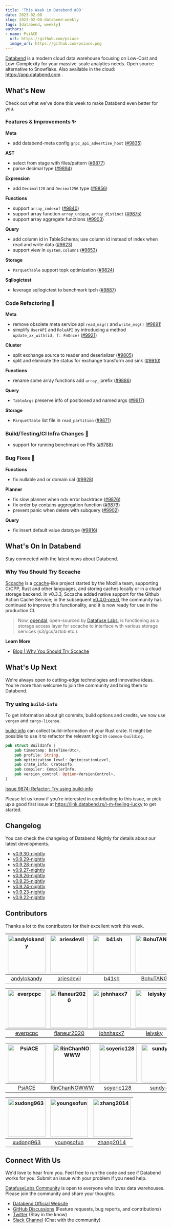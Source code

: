 ```yaml
---
title: 'This Week in Databend #80'
date: 2023-02-08
slug: 2023-02-08-databend-weekly
tags: [databend, weekly]
authors:
- name: PsiACE
  url: https://github.com/psiace
  image_url: https://github.com/psiace.png
---
```


[Databend](https://github.com/datafuselabs/databend) is a modern cloud data warehouse focusing on Low-Cost and Low-Complexity for your massive-scale analytics needs. Open source alternative to Snowflake. Also available in the cloud: <https://app.databend.com> .

## What's New

Check out what we've done this week to make Databend even better for you.

### Features & Improvements :sparkles:

**Meta**

- add databend-meta config `grpc_api_advertise_host` ([#9835](https://github.com/datafuselabs/databend/pull/9835))

**AST**

- select from stage with files/pattern ([#9877](https://github.com/datafuselabs/databend/pull/9877))
- parse decimal type ([#9894](https://github.com/datafuselabs/databend/pull/9894))

**Expression**

- add `Decimal128` and `Decimal256` type ([#9856](https://github.com/datafuselabs/databend/pull/9856))

**Functions**

- support `array_indexof` ([#9840](https://github.com/datafuselabs/databend/pull/9840))
- support array function `array_unique`, `array_distinct` ([#9875](https://github.com/datafuselabs/databend/pull/9875))
- support array aggregate functions ([#9903](https://github.com/datafuselabs/databend/pull/9903))

**Query**

- add column id in TableSchema; use column id instead of index when read and write data ([#9623](https://github.com/datafuselabs/databend/pull/9623))
- support view in `system.columns` ([#9853](https://github.com/datafuselabs/databend/pull/9853))

**Storage**

- `ParquetTable` support topk optimization ([#9824](https://github.com/datafuselabs/databend/pull/9824))

**Sqllogictest**

- leverage sqllogictest to benchmark tpch ([#9887](https://github.com/datafuselabs/databend/pull/9887))

### Code Refactoring :tada:

**Meta**

- remove obsolete meta service api `read_msg()` and `write_msg()` ([#9891](https://github.com/datafuselabs/databend/pull/9891))
- simplify `UserAPI` and `RoleAPI` by introducing a method `update_xx_with(id, f: FnOnce)` ([#9921](https://github.com/datafuselabs/databend/pull/9921))

**Cluster**

- split exchange source to reader and deserializer ([#9805](https://github.com/datafuselabs/databend/pull/9805))
- split and eliminate the status for exchange transform and sink ([#9910](https://github.com/datafuselabs/databend/pull/9910))

**Functions**

- rename some array functions add `array_` prefix ([#9886](https://github.com/datafuselabs/databend/pull/9886))

**Query**

- `TableArgs` preserve info of positioned and named args ([#9917](https://github.com/datafuselabs/databend/pull/9917))

**Storage**

- `ParquetTable` list file in `read_partition` ([#9871](https://github.com/datafuselabs/databend/pull/9871))

### Build/Testing/CI Infra Changes :electric_plug:

- support for running benchmark on PRs ([#9788](https://github.com/datafuselabs/databend/pull/9788))

### Bug Fixes :wrench:

**Functions**

- fix nullable and or domain cal ([#9928](https://github.com/datafuselabs/databend/pull/9928))

**Planner**

- fix slow planner when ndv error backtrace ([#9876](https://github.com/datafuselabs/databend/pull/9876))
- fix order by contains aggregation function ([#9879](https://github.com/datafuselabs/databend/pull/9879))
- prevent panic when delete with subquery ([#9902](https://github.com/datafuselabs/databend/pull/9902))

**Query**

- fix insert default value datatype ([#9816](https://github.com/datafuselabs/databend/pull/9816))

## What's On In Databend

Stay connected with the latest news about Databend.

### Why You Should Try Sccache

[Sccache](https://github.com/mozilla/sccache) is a [ccache](https://ccache.dev/)-like project started by the Mozilla team, supporting C/CPP, Rust and other languages, and storing caches locally or in a cloud storage backend. In v0.3.3, Sccache added native support for the Github Action Cache Service; in the subsequent [v0.4.0-pre.6](https://github.com/mozilla/sccache/releases/tag/v0.4.0-pre.6), the community has continued to improve this functionality, and it is now ready for use in the production CI.

> Now, [opendal](https://github.com/datafuselabs/opendal), open-sourced by [Datafuse Labs](https://github.com/datafuselabs), is functioning as a storage access layer for sccache to interface with various storage services (s3/gcs/azlob etc.).

**Learn More**

- [Blog | Why You Should Try Sccache](https://databend.rs/blog/sccache)

## What's Up Next

We're always open to cutting-edge technologies and innovative ideas. You're more than welcome to join the community and bring them to Databend.

### Try using `build-info`

To get information about git commits, build options and credits, we now use `vergen` and `cargo-license`.

[build-info](https://github.com/danielschemmel/build-info) can collect build-information of your Rust crate. It might be possible to use it to refactor the relevant logic in `common-building`.

```rust
pub struct BuildInfo {
    pub timestamp: DateTime<Utc>,
    pub profile: String,
    pub optimization_level: OptimizationLevel,
    pub crate_info: CrateInfo,
    pub compiler: CompilerInfo,
    pub version_control: Option<VersionControl>,
}
```

[Issue 9874: Refactor: Try using build-info](https://github.com/datafuselabs/databend/issues/9874)

Please let us know if you're interested in contributing to this issue, or pick up a good first issue at <https://link.databend.rs/i-m-feeling-lucky> to get started.

## Changelog

You can check the changelog of Databend Nightly for details about our latest developments.

- [v0.9.30-nightly](https://github.com/datafuselabs/databend/releases/tag/v0.9.30-nightly)
- [v0.9.29-nightly](https://github.com/datafuselabs/databend/releases/tag/v0.9.29-nightly)
- [v0.9.28-nightly](https://github.com/datafuselabs/databend/releases/tag/v0.9.28-nightly)
- [v0.9.27-nightly](https://github.com/datafuselabs/databend/releases/tag/v0.9.27-nightly)
- [v0.9.26-nightly](https://github.com/datafuselabs/databend/releases/tag/v0.9.26-nightly)
- [v0.9.25-nightly](https://github.com/datafuselabs/databend/releases/tag/v0.9.25-nightly)
- [v0.9.24-nightly](https://github.com/datafuselabs/databend/releases/tag/v0.9.24-nightly)
- [v0.9.23-nightly](https://github.com/datafuselabs/databend/releases/tag/v0.9.23-nightly)
- [v0.9.22-nightly](https://github.com/datafuselabs/databend/releases/tag/v0.9.22-nightly)

## Contributors

Thanks a lot to the contributors for their excellent work this week.

[<img alt="andylokandy" src="https://avatars.githubusercontent.com/u/9637710?v=4&s=117" width="117" />](https://github.com/andylokandy) |[<img alt="ariesdevil" src="https://avatars.githubusercontent.com/u/7812909?v=4&s=117" width="117" />](https://github.com/ariesdevil) |[<img alt="b41sh" src="https://avatars.githubusercontent.com/u/1070352?v=4&s=117" width="117" />](https://github.com/b41sh) |[<img alt="BohuTANG" src="https://avatars.githubusercontent.com/u/172204?v=4&s=117" width="117" />](https://github.com/BohuTANG) |[<img alt="dependabot[bot]" src="https://avatars.githubusercontent.com/in/29110?v=4&s=117" width="117" />](https://github.com/apps/dependabot) |[<img alt="drmingdrmer" src="https://avatars.githubusercontent.com/u/44069?v=4&s=117" width="117" />](https://github.com/drmingdrmer) |
:---: |:---: |:---: |:---: |:---: |:---: |
[andylokandy](https://github.com/andylokandy) |[ariesdevil](https://github.com/ariesdevil) |[b41sh](https://github.com/b41sh) |[BohuTANG](https://github.com/BohuTANG) |[dependabot[bot]](https://github.com/apps/dependabot) |[drmingdrmer](https://github.com/drmingdrmer) |

[<img alt="everpcpc" src="https://avatars.githubusercontent.com/u/1808802?v=4&s=117" width="117" />](https://github.com/everpcpc) |[<img alt="flaneur2020" src="https://avatars.githubusercontent.com/u/129800?v=4&s=117" width="117" />](https://github.com/flaneur2020) |[<img alt="johnhaxx7" src="https://avatars.githubusercontent.com/u/12479235?v=4&s=117" width="117" />](https://github.com/johnhaxx7) |[<img alt="leiysky" src="https://avatars.githubusercontent.com/u/22445410?v=4&s=117" width="117" />](https://github.com/leiysky) |[<img alt="lichuang" src="https://avatars.githubusercontent.com/u/1998569?v=4&s=117" width="117" />](https://github.com/lichuang) |[<img alt="mergify[bot]" src="https://avatars.githubusercontent.com/in/10562?v=4&s=117" width="117" />](https://github.com/apps/mergify) |
:---: |:---: |:---: |:---: |:---: |:---: |
[everpcpc](https://github.com/everpcpc) |[flaneur2020](https://github.com/flaneur2020) |[johnhaxx7](https://github.com/johnhaxx7) |[leiysky](https://github.com/leiysky) |[lichuang](https://github.com/lichuang) |[mergify[bot]](https://github.com/apps/mergify) |

[<img alt="PsiACE" src="https://avatars.githubusercontent.com/u/36896360?v=4&s=117" width="117" />](https://github.com/PsiACE) |[<img alt="RinChanNOWWW" src="https://avatars.githubusercontent.com/u/33975039?v=4&s=117" width="117" />](https://github.com/RinChanNOWWW) |[<img alt="soyeric128" src="https://avatars.githubusercontent.com/u/106025534?v=4&s=117" width="117" />](https://github.com/soyeric128) |[<img alt="sundy-li" src="https://avatars.githubusercontent.com/u/3325189?v=4&s=117" width="117" />](https://github.com/sundy-li) |[<img alt="TCeason" src="https://avatars.githubusercontent.com/u/33082201?v=4&s=117" width="117" />](https://github.com/TCeason) |[<img alt="Xuanwo" src="https://avatars.githubusercontent.com/u/5351546?v=4&s=117" width="117" />](https://github.com/Xuanwo) |
:---: |:---: |:---: |:---: |:---: |:---: |
[PsiACE](https://github.com/PsiACE) |[RinChanNOWWW](https://github.com/RinChanNOWWW) |[soyeric128](https://github.com/soyeric128) |[sundy-li](https://github.com/sundy-li) |[TCeason](https://github.com/TCeason) |[Xuanwo](https://github.com/Xuanwo) |

[<img alt="xudong963" src="https://avatars.githubusercontent.com/u/41979257?v=4&s=117" width="117" />](https://github.com/xudong963) |[<img alt="youngsofun" src="https://avatars.githubusercontent.com/u/5782159?v=4&s=117" width="117" />](https://github.com/youngsofun) |[<img alt="zhang2014" src="https://avatars.githubusercontent.com/u/8087042?v=4&s=117" width="117" />](https://github.com/zhang2014) |
:---: |:---: |:---: |
[xudong963](https://github.com/xudong963) |[youngsofun](https://github.com/youngsofun) |[zhang2014](https://github.com/zhang2014) |

## Connect With Us

We'd love to hear from you. Feel free to run the code and see if Databend works for you. Submit an issue with your problem if you need help.

[DatafuseLabs Community](https://github.com/datafuselabs/) is open to everyone who loves data warehouses. Please join the community and share your thoughts.

- [Databend Official Website](https://databend.rs)
- [GitHub Discussions](https://github.com/datafuselabs/databend/discussions) (Feature requests, bug reports, and contributions)
- [Twitter](https://twitter.com/Datafuse_Labs) (Stay in the know)
- [Slack Channel](https://link.databend.rs/join-slack) (Chat with the community)
